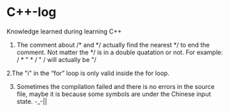 # C++-log
Knowledge learned during learning C++

1. The comment about /* and */ actually find the nearest */ to end the comment. Not matter the */ is in a double quatation or not.
For example: 
/ *  " * / " /
will actually be
"/


2.The "i" in the “for” loop is only valid inside the for loop.

3. Sometimes the compilation failed and there is no errors in the source file, maybe it is because some symbols are under the Chinese input state. -_-||
